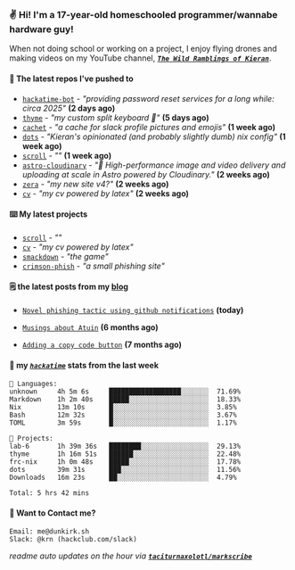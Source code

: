 ### ✌️ Hi! I'm a 17-year-old homeschooled programmer/wannabe hardware guy!

When not doing school or working on a project, I enjoy flying drones and making videos on my YouTube channel, [**_`The Wild Ramblings of Kieran`_**](https://youtube.com/@kieran.rambles).

#### 👷 The latest repos I've pushed to

- [`hackatime-bot`](https://github.com/taciturnaxolotl/hackatime-bot) - _"providing password reset services for a long while: circa 2025"_ **(2 days ago)**
- [`thyme`](https://github.com/taciturnaxolotl/thyme) - _"my custom split keyboard 🫶"_ **(5 days ago)**
- [`cachet`](https://github.com/taciturnaxolotl/cachet) - _"a cache for slack profile pictures and emojis"_ **(1 week ago)**
- [`dots`](https://github.com/taciturnaxolotl/dots) - _"Kieran's opinionated (and probably slightly dumb) nix config"_ **(1 week ago)**
- [`scroll`](https://github.com/taciturnaxolotl/scroll) - _""_ **(1 week ago)**
- [`astro-cloudinary`](https://github.com/cloudinary-community/astro-cloudinary) - _"🚀 High-performance image and video delivery and uploading at scale in Astro powered by Cloudinary."_ **(2 weeks ago)**
- [`zera`](https://github.com/taciturnaxolotl/zera) - _"my new site v4?"_ **(2 weeks ago)**
- [`cv`](https://github.com/taciturnaxolotl/cv) - _"my cv powered by latex"_ **(2 weeks ago)**

#### ⌨️ My latest projects

- [`scroll`](https://github.com/taciturnaxolotl/scroll) - _""_
- [`cv`](https://github.com/taciturnaxolotl/cv) - _"my cv powered by latex"_
- [`smackdown`](https://github.com/taciturnaxolotl/smackdown) - _"the game"_
- [`crimson-phish`](https://github.com/taciturnaxolotl/crimson-phish) - _"a small phishing site"_

#### 🗒️ the latest posts from my [blog](https://dunkirk.sh)

- [`Novel phishing tactic using github notifications`](https://dunkirk.sh/blog/github-phishing/) **(today)**

- [`Musings about Atuin`](https://dunkirk.sh/blog/atuin/) **(6 months ago)**

- [`Adding a copy code button`](https://dunkirk.sh/blog/adding-a-copy-button/) **(7 months ago)**



#### 📡 my [_`hackatime`_](https://waka.hackclub.com) stats from the last week

```text
💾 Languages:
unknown     4h 5m 6s     ██████████████████░░░░░░░  71.69%
Markdown    1h 2m 40s    █████░░░░░░░░░░░░░░░░░░░░  18.33%
Nix         13m 10s      █░░░░░░░░░░░░░░░░░░░░░░░░  3.85%
Bash        12m 32s      █░░░░░░░░░░░░░░░░░░░░░░░░  3.67%
TOML        3m 59s       █░░░░░░░░░░░░░░░░░░░░░░░░  1.17%

💼 Projects:
lab-6       1h 39m 36s   ████████░░░░░░░░░░░░░░░░░  29.13%
thyme       1h 16m 51s   ██████░░░░░░░░░░░░░░░░░░░  22.48%
frc-nix     1h 0m 48s    █████░░░░░░░░░░░░░░░░░░░░  17.78%
dots        39m 31s      ███░░░░░░░░░░░░░░░░░░░░░░  11.56%
Downloads   16m 23s      ██░░░░░░░░░░░░░░░░░░░░░░░  4.79%

Total: 5 hrs 42 mins
```

#### 📮 Want to Contact me?

```text
Email: me@dunkirk.sh
Slack: @krn (hackclub.com/slack)
```

_readme auto updates on the hour via [**`taciturnaxolotl/markscribe`**](https://github.com/taciturnaxolotl/markscribe)_
